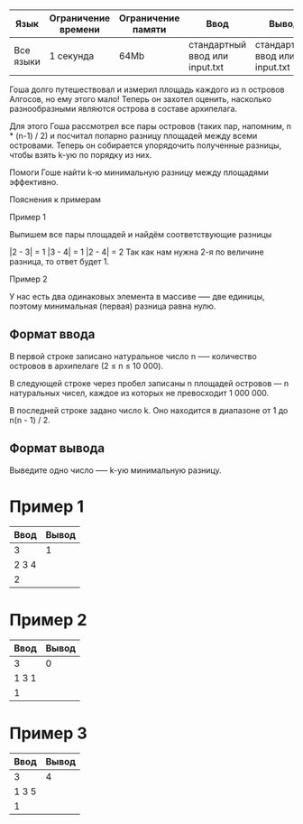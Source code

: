 ###

| Язык      | Ограничение времени | Ограничение памяти | Ввод                           | Вывод                          |
| --------- | ------------------- | ------------------ | ------------------------------ | ------------------------------ |
| Все языки | 1 секунда           | 64Mb               | стандартный ввод или input.txt | стандартный ввод или input.txt |

Гоша долго путешествовал и измерил площадь каждого из n островов Алгосов, но ему этого мало! Теперь он захотел оценить, насколько разнообразными являются острова в составе архипелага.

Для этого Гоша рассмотрел все пары островов (таких пар, напомним, n \* (n-1) / 2) и посчитал попарно разницу площадей между всеми островами. Теперь он собирается упорядочить полученные разницы, чтобы взять k-ую по порядку из них.

Помоги Гоше найти k-ю минимальную разницу между площадями эффективно.

Пояснения к примерам

Пример 1

Выпишем все пары площадей и найдём соответствующие разницы

|2 - 3| = 1
|3 - 4| = 1
|2 - 4| = 2
Так как нам нужна 2-я по величине разница, то ответ будет 1.

Пример 2

У нас есть два одинаковых элемента в массиве —– две единицы, поэтому минимальная (первая) разница равна нулю.

## Формат ввода

В первой строке записано натуральное число n –— количество островов в архипелаге (2 ≤ n ≤ 10 000).

В следующей строке через пробел записаны n площадей островов — n натуральных чисел, каждое из которых не превосходит 1 000 000.

В последней строке задано число k. Оно находится в диапазоне от 1 до n(n - 1) / 2.

## Формат вывода

Выведите одно число –— k-ую минимальную разницу.

# Пример 1

| Ввод  | Вывод |
| ----- | ----- |
| 3     | 1     |
| 2 3 4 |
| 2     |

# Пример 2

| Ввод  | Вывод |
| ----- | ----- |
| 3     | 0     |
| 1 3 1 |
| 1     |

# Пример 3

| Ввод  | Вывод |
| ----- | ----- |
| 3     | 4     |
| 1 3 5 |
| 1     |
